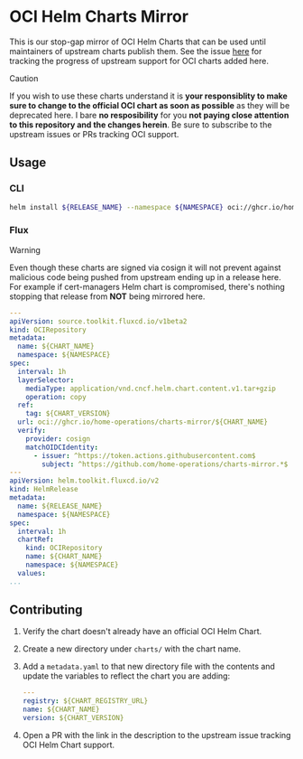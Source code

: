 # OCI Helm Charts Mirror

This is our stop-gap mirror of OCI Helm Charts that can be used until maintainers of upstream charts publish them. See the issue [here](https://github.com/home-operations/charts-mirror/issues/8) for tracking the progress of upstream support for OCI charts added here.

> [!CAUTION]
> If you wish to use these charts understand it is **your responsiblity to make sure to change to the official OCI chart as soon as possible** as they will be deprecated here. I bare **no resposibility** for you **not paying close attention to this repository and the changes herein**. Be sure to subscribe to the upstream issues or PRs tracking OCI support.

## Usage

### CLI

```sh
helm install ${RELEASE_NAME} --namespace ${NAMESPACE} oci://ghcr.io/home-operations/charts-mirror/${CHART_NAME} --version ${CHART_VERSION}
```

### Flux

> [!WARNING]
> Even though these charts are signed via cosign it will not prevent against malicious code being pushed from upstream ending up in a release here. For example if cert-managers Helm chart is compromised, there's nothing stopping that release from **NOT** being mirrored here.

```yaml
---
apiVersion: source.toolkit.fluxcd.io/v1beta2
kind: OCIRepository
metadata:
  name: ${CHART_NAME}
  namespace: ${NAMESPACE}
spec:
  interval: 1h
  layerSelector:
    mediaType: application/vnd.cncf.helm.chart.content.v1.tar+gzip
    operation: copy
  ref:
    tag: ${CHART_VERSION}
  url: oci://ghcr.io/home-operations/charts-mirror/${CHART_NAME}
  verify:
    provider: cosign
    matchOIDCIdentity:
      - issuer: ^https://token.actions.githubusercontent.com$
        subject: ^https://github.com/home-operations/charts-mirror.*$
---
apiVersion: helm.toolkit.fluxcd.io/v2
kind: HelmRelease
metadata:
  name: ${RELEASE_NAME}
  namespace: ${NAMESPACE}
spec:
  interval: 1h
  chartRef:
    kind: OCIRepository
    name: ${CHART_NAME}
    namespace: ${NAMESPACE}
  values:
...
```

## Contributing

1. Verify the chart doesn't already have an official OCI Helm Chart.
2. Create a new directory under `charts/` with the chart name.
3. Add a `metadata.yaml` to that new directory file with the contents and update the variables to reflect the chart you are adding:

    ```yaml
    ---
    registry: ${CHART_REGISTRY_URL}
    name: ${CHART_NAME}
    version: ${CHART_VERSION}
    ```

4. Open a PR with the link in the description to the upstream issue tracking OCI Helm Chart support.
